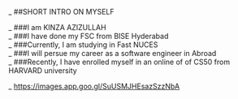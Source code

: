 _ ##SHORT INTRO ON MYSELF

_ ###I am KINZA AZIZULLAH\
_ ###I have done my FSC from BISE Hyderabad\
_ ###Currently, I am studying in Fast NUCES\
_ ###I will persue my career as a software engineer in Abroad\
_ ###Recently, I have enrolled myself in an online of of CS50 from HARVARD university

_ https://images.app.goo.gl/SuUSMJHEsazSzzNbA
